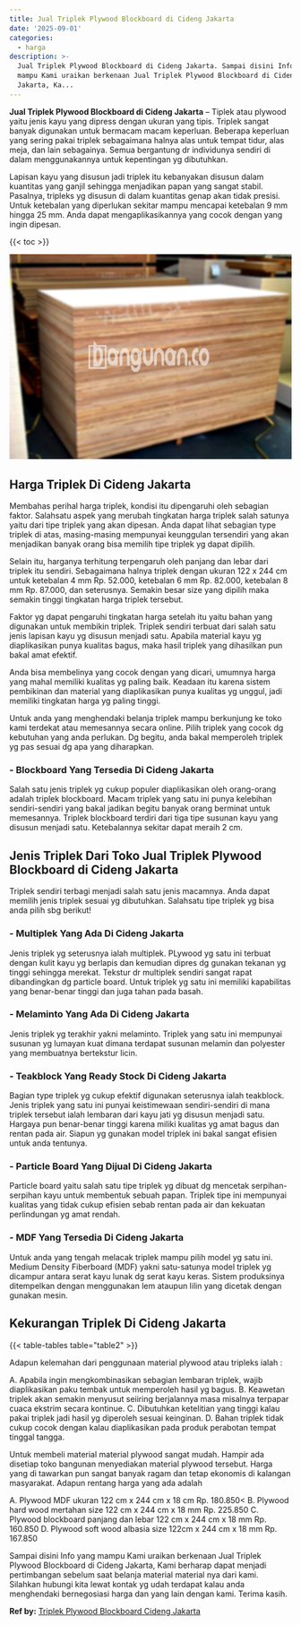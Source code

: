 ```yaml
---
title: Jual Triplek Plywood Blockboard di Cideng Jakarta
date: '2025-09-01'
categories:
  - harga
description: >-
  Jual Triplek Plywood Blockboard di Cideng Jakarta. Sampai disini Info yang
  mampu Kami uraikan berkenaan Jual Triplek Plywood Blockboard di Cideng
  Jakarta, Ka...
---
```


**Jual Triplek Plywood Blockboard di Cideng Jakarta** – Tiplek atau plywood yaitu jenis kayu yang dipress dengan ukuran yang tipis. Triplek sangat banyak digunakan untuk bermacam macam keperluan. Beberapa keperluan yang sering pakai triplek sebagaimana halnya alas untuk tempat tidur, alas meja, dan lain sebagainya. Semua bergantung dr individunya sendiri di dalam menggunakannya untuk kepentingan yg dibutuhkan.

Lapisan kayu yang disusun jadi triplek itu kebanyakan disusun dalam kuantitas yang ganjil sehingga menjadikan papan yang sangat stabil. Pasalnya, tripleks yg disusun di dalam kuantitas genap akan tidak presisi. Untuk ketebalan yang diperlukan sekitar mampu mencapai ketebalan 9 mm hingga 25 mm. Anda dapat mengaplikasikannya yang cocok dengan yang ingin dipesan.

{{< toc >}}

![Jual Triplek Plywood Blockboard di Cideng Jakarta](/images/jual-triplek-murah-36.png)

## Harga Triplek Di Cideng Jakarta

Membahas perihal harga triplek, kondisi itu dipengaruhi oleh sebagian faktor. Salahsatu aspek yang merubah tingkatan harga triplek salah satunya yaitu dari tipe triplek yang akan dipesan. Anda dapat lihat sebagian type triplek di atas, masing-masing mempunyai keunggulan tersendiri yang akan menjadikan banyak orang bisa memilih tipe triplek yg dapat dipilih.

Selain itu, harganya terhitung terpengaruh oleh panjang dan lebar dari triplek itu sendiri. Sebagaimana halnya triplek dengan ukuran 122 x 244 cm untuk ketebalan 4 mm Rp. 52.000, ketebalan 6 mm Rp. 82.000, ketebalan 8 mm Rp. 87.000, dan seterusnya. Semakin besar size yang dipilih maka semakin tinggi tingkatan harga triplek tersebut.

Faktor yg dapat pengaruhi tingkatan harga setelah itu yaitu bahan yang digunakan untuk membikin triplek. Triplek sendiri terbuat dari salah satu jenis lapisan kayu yg disusun menjadi satu. Apabila material kayu yg diaplikasikan punya kualitas bagus, maka hasil triplek yang dihasilkan pun bakal amat efektif.

Anda bisa membelinya yang cocok dengan yang dicari, umumnya harga yang mahal memiliki kualitas yg paling baik. Keadaan itu karena sistem pembikinan dan material yang diaplikasikan punya kualitas yg unggul, jadi memiliki tingkatan harga yg paling tinggi.

Untuk anda yang menghendaki belanja triplek mampu berkunjung ke toko kami terdekat atau memesannya secara online. Pilih triplek yang cocok dg kebutuhan yang anda perlukan. Dg begitu, anda bakal memperoleh triplek yg pas sesuai dg apa yang diharapkan.

### \- Blockboard Yang Tersedia Di Cideng Jakarta

Salah satu jenis triplek yg cukup populer diaplikasikan oleh orang-orang adalah triplek blockboard. Macam triplek yang satu ini punya kelebihan sendiri-sendiri yang bakal jadikan begitu banyak orang berminat untuk memesannya. Triplek blockboard terdiri dari tiga tipe susunan kayu yang disusun menjadi satu. Ketebalannya sekitar dapat meraih 2 cm.

## Jenis Triplek Dari Toko Jual Triplek Plywood Blockboard di Cideng Jakarta

Triplek sendiri terbagi menjadi salah satu jenis macamnya. Anda dapat memilih jenis triplek sesuai yg dibutuhkan. Salahsatu tipe triplek yg bisa anda pilih sbg berikut!

### \- Multiplek Yang Ada Di Cideng Jakarta

Jenis triplek yg seterusnya ialah multiplek. PLywood yg satu ini terbuat dengan kulit kayu yg berlapis dan kemudian dipres dg gunakan tekanan yg tinggi sehingga merekat. Tekstur dr multiplek sendiri sangat rapat dibandingkan dg particle board. Untuk triplek yg satu ini memiliki kapabilitas yang benar-benar tinggi dan juga tahan pada basah.

### \- Melaminto Yang Ada Di Cideng Jakarta

Jenis triplek yg terakhir yakni melaminto. Triplek yang satu ini mempunyai susunan yg lumayan kuat dimana terdapat susunan melamin dan polyester yang membuatnya bertekstur licin.

### \- Teakblock Yang Ready Stock Di Cideng Jakarta

Bagian type triplek yg cukup efektif digunakan seterusnya ialah teakblock. Jenis triplek yang satu ini punyai keistimewaan sendiri-sendiri di mana triplek tersebut ialah lembaran dari kayu jati yg disusun menjadi satu. Hargaya pun benar-benar tinggi karena miliki kualitas yg amat bagus dan rentan pada air. Siapun yg gunakan model triplek ini bakal sangat efisien untuk anda tentunya.

### \- Particle Board Yang Dijual Di Cideng Jakarta

Particle board yaitu salah satu tipe triplek yg dibuat dg mencetak serpihan-serpihan kayu untuk membentuk sebuah papan. Triplek tipe ini mempunyai kualitas yang tidak cukup efisien sebab rentan pada air dan kekuatan perlindungan yg amat rendah.

### \- MDF Yang Tersedia Di Cideng Jakarta

Untuk anda yang tengah melacak triplek mampu pilih model yg satu ini. Medium Density Fiberboard (MDF) yakni satu-satunya model triplek yg dicampur antara serat kayu lunak dg serat kayu keras. Sistem produksinya ditempelkan dengan menggunakan lem ataupun lilin yang dicetak dengan gunakan mesin.

## Kekurangan Triplek Di Cideng Jakarta

{{< table-tables table="table2" >}}

Adapun kelemahan dari penggunaan material plywood atau tripleks ialah :

A. Apabila ingin mengkombinasikan sebagian lembaran triplek, wajib diaplikasikan paku tembak untuk memperoleh hasil yg bagus. B. Keawetan triplek akan semakin menyusut seiiring berjalannya masa misalnya terpapar cuaca ekstrim secara kontinue. C. Dibutuhkan ketelitian yang tinggi kalau pakai triplek jadi hasil yg diperoleh sesuai keinginan. D. Bahan triplek tidak cukup cocok dengan kalau diaplikasikan pada produk perabotan tempat tinggal tangga.

Untuk membeli material material plywood sangat mudah. Hampir ada disetiap toko bangunan menyediakan material plywood tersebut. Harga yang di tawarkan pun sangat banyak ragam dan tetap ekonomis di kalangan masyarakat. Adapun rentang harga yang ada adalah

A. Plywood MDF ukuran 122 cm x 244 cm x 18 cm Rp. 180.850< B. Plywood hard wood mertahan size 122 cm x 244 cm x 18 mm Rp. 225.850 C. Plywood blockboard panjang dan lebar 122 cm x 244 cm x 18 mm Rp. 160.850 D. Plywood soft wood albasia size 122cm x 244 cm x 18 mm Rp. 167.850

Sampai disini Info yang mampu Kami uraikan berkenaan Jual Triplek Plywood Blockboard di Cideng Jakarta, Kami berharap dapat menjadi pertimbangan sebelum saat belanja material material nya dari kami. Silahkan hubungi kita lewat kontak yg udah terdapat kalau anda menghendaki bernegosiasi harga dan yang lain dengan kami. Terima kasih.

**Ref by:** [Triplek Plywood Blockboard Cideng Jakarta](https://id.wikipedia.org/wiki/Triplek)
